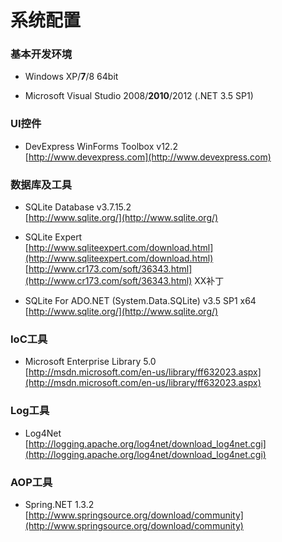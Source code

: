 系统配置
=========


### 基本开发环境  

* Windows XP/**7**/8 64bit  

* Microsoft Visual Studio 2008/**2010**/2012 (.NET 3.5 SP1)  

### UI控件  

* DevExpress WinForms Toolbox v12.2  
[http://www.devexpress.com](http://www.devexpress.com)

### 数据库及工具  

* SQLite Database v3.7.15.2  
[http://www.sqlite.org/](http://www.sqlite.org/)   

* SQLite Expert  
[http://www.sqliteexpert.com/download.html](http://www.sqliteexpert.com/download.html)   
[http://www.cr173.com/soft/36343.html](http://www.cr173.com/soft/36343.html) XX补丁

* SQLite For ADO.NET (System.Data.SQLite) v3.5 SP1 x64  
[http://www.sqlite.org/](http://www.sqlite.org/)

### IoC工具

* Microsoft Enterprise Library 5.0  
[http://msdn.microsoft.com/en-us/library/ff632023.aspx](http://msdn.microsoft.com/en-us/library/ff632023.aspx)

### Log工具

* Log4Net  
[http://logging.apache.org/log4net/download_log4net.cgi](http://logging.apache.org/log4net/download_log4net.cgi)  

### AOP工具

* Spring.NET 1.3.2  
[http://www.springsource.org/download/community](http://www.springsource.org/download/community)